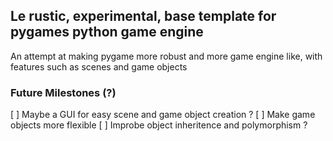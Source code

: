 ## Le rustic, experimental, base template for pygames python game engine

An attempt at making pygame more robust and more game engine like, with features such as scenes and game objects

### Future Milestones (?)
[ ] Maybe a GUI for easy scene and game object creation ?
[ ] Make game objects more flexible
[ ] Improbe object inheritence and polymorphism ?
